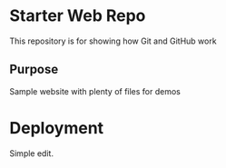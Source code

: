 # Starter Web Repo

This repository is for showing how Git and GitHub work

## Purpose

Sample website with plenty of files for demos

# Deployment

Simple edit.